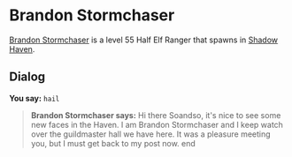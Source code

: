 # Brandon Stormchaser



[Brandon Stormchaser](/npc/150010) is a level 55 Half Elf Ranger that spawns in [Shadow Haven](/zone/150).



## Dialog

**You say:** `hail`



>**Brandon Stormchaser says:** Hi there Soandso, it's nice to see some new faces in the Haven. I am Brandon Stormchaser and I keep watch over the guildmaster hall we have here. It was a pleasure meeting you, but I must get back to my post now.
end
